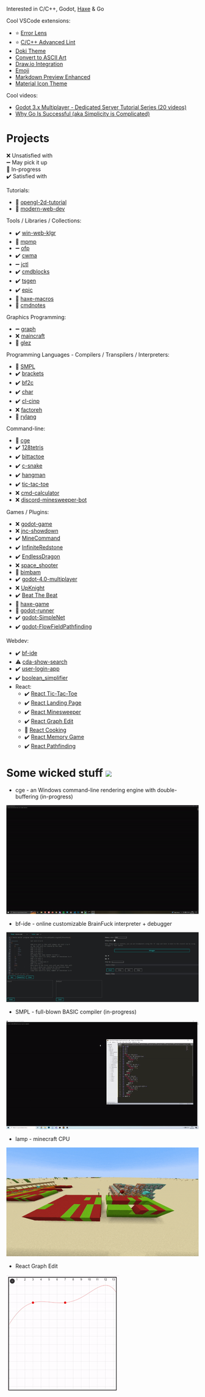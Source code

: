Interested in C/C++, Godot, [Haxe](https://haxe.org/) & Go

Cool VSCode extensions:
- ⭐ [Error Lens](https://marketplace.visualstudio.com/items?itemName=usernamehw.errorlens)
- ⭐ [C/C++ Advanced Lint](https://marketplace.visualstudio.com/items?itemName=jbenden.c-cpp-flylint)
- [Doki Theme](https://marketplace.visualstudio.com/items?itemName=unthrottled.doki-theme)
- [Convert to ASCII Art](https://marketplace.visualstudio.com/items?itemName=BitBelt.converttoasciiart)
- [Draw.io Integration](https://marketplace.visualstudio.com/items?itemName=hediet.vscode-drawio)
- [Emoji](https://marketplace.visualstudio.com/items?itemName=Perkovec.emoji)
- [Markdown Preview Enhanced](https://marketplace.visualstudio.com/items?itemName=shd101wyy.markdown-preview-enhanced)
- [Material Icon Theme](https://marketplace.visualstudio.com/items?itemName=PKief.material-icon-theme)

Cool videos:
- [Godot 3.x Multiplayer - Dedicated Server Tutorial Series (20 videos)](https://www.youtube.com/watch?v=lnFN6YabFKg&list=PLZ-54sd-DMAKU8Neo5KsVmq8KtoDkfi4s)
- [Why Go Is Successful (aka Simplicity is Complicated)](https://www.youtube.com/watch?v=k9Zbuuo51go)

# Projects

❌ Unsatisfied with  
➖ May pick it up  
🚧 In-progress  
✔️ Satisfied with

Tutorials:
- 🚧 [opengl-2d-tutorial](https://www.github.com/kvbc/opengl-2d-tutorial)
- 🚧 [modern-web-dev](https://github.com/kvbc/modern-web-dev)

Tools / Libraries / Collections:
- ✔️ [win-web-klgr](https://www.github.com/kvbc/win-web-klgr)
- 🚧 [mpmp](https://www.github.com/kvbc/mpmp)
- ➖ [ofp](https://www.github.com/kvbc/ofp)
- ✔️ [cwma](https://www.github.com/kvbc/cwma)
- ➖ [jctl](https://www.github.com/kvbc/jctl)
- ✔️ [cmdblocks](https://www.github.com/kvbc/cmdblocks)
- ✔️ [tsgen](https://www.github.com/kvbc/tsgen)
- ✔️ [epic](https://www.github.com/kvbc/epic)
- 🚧 [haxe-macros](https://www.github.com/kvbc/haxe-macros)
- 🚧 [cmdnotes](https://github.com/kvbc/cmdnotes/)

Graphics Programming:
- ➖ [graph](https://www.github.com/kvbc/graph)
- ❌ [maincraft](https://www.github.com/kvbc/maincraft)
- 🚧 [glez](https://www.github.com/kvbc/glez)

Programming Languages - Compilers / Transpilers / Interpreters:
- 🚧 [SMPL](https://www.github.com/kvbc/smpl)
- ✔️ [brackets](https://www.github.com/kvbc/brackets) 
- ✔️ [bf2c](https://www.github.com/kvbc/bf2c)
- ✔️ [char](https://www.github.com/kvbc/char)
- ✔️ [cl-cinp](https://www.github.com/kvbc/cl-cinp)
- ❌ [factoreh](https://www.github.com/kvbc/factoreh)
- 🚧 [rylang](https://www.github.com/kvbc/rylang)

Command-line:
- 🚧 [cge](https://www.github.com/kvbc/cge)
- ✔️ [128tetris](https://www.github.com/kvbc/128tetris)
- ✔️ [bittactoe](https://www.github.com/kvbc/bittactoe)
- ✔️ [c-snake](https://www.github.com/kvbc/c-snake)
- ✔️ [hangman](https://www.github.com/kvbc/hangman)
- ✔️ [tic-tac-toe](https://www.github.com/kvbc/tic-tac-toe)
- ❌ [cmd-calculator](https://www.github.com/kvbc/cmd-calculator)
- ❌ [discord-minesweeper-bot](https://www.github.com/kvbc/discord-minesweeper-bot)

Games / Plugins:
- ❌ [godot-game](https://www.github.com/kvbc/godot-game)
- ❌ [jnc-showdown](https://www.github.com/kvbc/jnc-showdown)
- ✔️ [MineCommand](https://www.github.com/kvbc/MineCommand)
- ✔️ [InfiniteRedstone](https://www.github.com/kvbc/InfiniteRedstone)
- ✔️ [EndlessDragon](https://www.github.com/kvbc/EndlessDragon)
- ❌ [space_shooter](https://www.github.com/kvbc/space_shooter)
- 🚧 [bimbam](https://www.github.com/kvbc/bimbam)
- ✔️ [godot-4.0-multiplayer](https://github.com/kvbc/godot-4.0-multiplayer)
- ❌ [UpKnight](https://github.com/kvbc/upknight)
- ✔️ [Beat The Beat](https://github.com/kvbc/beat-the-beat)
- 🚧 [haxe-game](https://github.com/kvbc/haxe-game)
- 🚧 [godot-runner](https://github.com/kvbc/godot-runner)
- ✔️ [godot-SimpleNet](https://github.com/kvbc/godot-SimpleNet/)
- ✔️ [godot-FlowFieldPathfinding](https://github.com/kvbc/godot-FlowFieldPathfinding)

Webdev:
- ✔️ [bf-ide](https://www.github.com/kvbc/bf-ide)
- ⚠️ [cda-show-search](https://www.github.com/kvbc/cda-show-search)
- ✔️ [user-login-app](https://www.github.com/kvbc/user-login-app)
- ✔️ [boolean_simplifier](https://www.github.com/kvbc/boolean_simplifier)
- React:
  - ✔️ [React Tic-Tac-Toe](https://github.com/kvbc/react-tic-tac-toe)
  - ✔️ [React Landing Page](https://github.com/kvbc/react-landing-page/tree/main)
  - ✔️ [React Minesweeper](https://github.com/kvbc/react-minesweeper)
  - ✔️ [React Graph Edit](https://github.com/kvbc/react-graph-edit)
  - 🚧 [React Cooking](https://github.com/kvbc/react-cooking)
  - ✔️ [React Memory Game](https://github.com/kvbc/react-memory-game)
  - ✔️ [React Pathfinding](https://github.com/kvbc/react-pathfinding)

# Some wicked stuff ![](https://cdn.frankerfacez.com/emoticon/457124/1)

- cge - an Windows command-line rendering engine with double-buffering (in-progress)

![](gif/cge.gif)

- bf-ide - online customizable BrainFuck interpreter + debugger

![](img/bf-ide.jpg)

- SMPL - full-blown BASIC compiler (in-progress)

![](gif/smpl.gif)

- lamp - minecraft CPU

![](gif/lamp.gif)

- React Graph Edit

![](https://raw.githubusercontent.com/kvbc/react-graph-edit/main/preview.gif)
